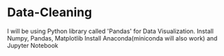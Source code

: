 # Data-Cleaning
I will be using Python library called 'Pandas' for Data Visualization.
Install Numpy, Pandas, Matplotlib
Install Anaconda(miniconda will also work) and Jupyter Notebook
